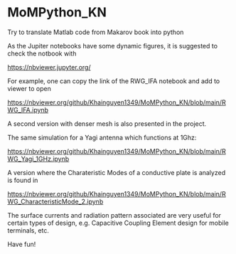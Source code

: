 # MoMPython_KN
Try to translate Matlab code from Makarov book into python

As the Jupiter notebooks have some dynamic figures, it is suggested to check the notbook with

https://nbviewer.jupyter.org/

For example, one can copy the link of the RWG_IFA notebook and add to viewer to open

https://nbviewer.org/github/Khainguyen1349/MoMPython_KN/blob/main/RWG_IFA.ipynb

A second version with denser mesh is also presented in the project.

The same simulation for a Yagi antenna which functions at 1Ghz:

https://nbviewer.org/github/Khainguyen1349/MoMPython_KN/blob/main/RWG_Yagi_1GHz.ipynb

A version where the Charateristic Modes of a conductive plate is analyzed is found in

https://nbviewer.org/github/Khainguyen1349/MoMPython_KN/blob/main/RWG_CharacteristicMode_2.ipynb

The surface currents and radiation pattern associated are very useful for certain types of design, e.g. Capacitive Coupling Element design for mobile terminals, etc.

Have fun!
